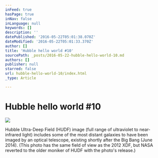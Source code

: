 ```yaml
---
inFeed: true
hasPage: true
inNav: false
inLanguage: null
keywords: []
description: ''
datePublished: '2016-05-22T05:01:38.070Z'
dateModified: '2016-05-22T05:01:33.370Z'
author: []
title: 'Hubble hello world #10'
sourcePath: _posts/2016-05-22-hubble-hello-world-10.md
authors: []
publisher: null
starred: false
url: hubble-hello-world-10/index.html
_type: Article

---
```

# Hubble hello world \#10
![](https://the-grid-user-content.s3-us-west-2.amazonaws.com/6ae777bd-52fd-4126-8d65-841cf3db32cf.jpg)

Hubble Ultra-Deep Field (HUDF) image (full range of ultraviolet to near-infrared light) includes some of the most distant galaxies to have been imaged by an optical telescope, existing shortly after the Big Bang (June 2014). (This photo has the same field of view as the 2012 XDF, but NASA reverted to the older moniker of HUDF with the photo's release.)